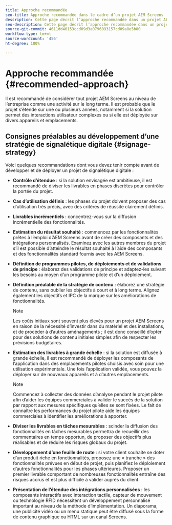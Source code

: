 ```yaml
---
title: Approche recommandée
seo-title: Approche recommandée dans le cadre d’un projet AEM Screens
description: Cette page décrit l’approche recommandée dans un projet AEM Screens
seo-description: Cette page décrit l’approche recommandée dans un projet AEM Screens
source-git-commit: 4611dd40153ccd09d3a0796093157cd09a8e5b80
workflow-type: tm+mt
source-wordcount: '456'
ht-degree: 100%

---
```



# Approche recommandée {#recommended-approach}

Il est recommandé de considérer tout projet AEM Screens au niveau de l’entreprise comme une activité sur le long terme. Il est probable que le projet s’étende sur une ou plusieurs années, notamment si la solution permet des interactions utilisateur complexes ou si elle est déployée sur divers appareils et emplacements.

## Consignes préalables au développement d’une stratégie de signalétique digitale {#signage-strategy}

Voici quelques recommandations dont vous devez tenir compte avant de développer et de déployer un projet de signalétique digitale :

* **Contrôle d’étendue** : 
si la solution envisagée est ambitieuse, il est recommandé de diviser les livrables en phases discrètes pour contrôler la portée du projet.

* **Cas d’utilisation définis** : les phases du projet doivent proposer des cas d’utilisation très précis, avec des critères de réussite clairement définis.

* **Livrables incrémentiels** : concentrez-vous sur la diffusion incrémentielle des fonctionnalités.

* **Estimation du résultat souhaité** : commencez par les fonctionnalités prêtes à l’emploi d’AEM Screens avant de créer des composants et des intégrations personnalisés. Examinez avec les autres membres du projet s’il est possible d’atteindre le résultat souhaité à l’aide des composants et des fonctionnalités standard fournis avec les AEM Screens.

* **Définition de programmes pilotes, de déploiements et de validations de principe** : 
élaborez des validations de principe et adaptez-les suivant les besoins au moyen d’un programme pilote et d’un déploiement.

* **Définition préalable de la stratégie de contenu** : élaborez une stratégie de contenu, sans oublier les objectifs à court et à long terme. Alignez également les objectifs et IPC de la marque sur les améliorations de fonctionnalités.

   >[!NOTE]
   >
   > Les coûts initiaux sont souvent plus élevés pour un projet AEM Screens en raison de la nécessité d’investir dans du matériel et des installations, et de procéder à d’autres aménagements ; il est donc conseillé d’opter pour des solutions de contenu initiales simples afin de respecter les prévisions budgétaires.

* **Estimation des livrables à grande échelle** : si la solution est diffusée à grande échelle, il est recommandé de déployer les composants de l’application dans des emplacements pilotes choisis avec soin pour une utilisation expérimentale. Une fois l’application validée, vous pouvez la déployer sur de nouveaux appareils et à d’autres emplacements.

   >[!NOTE]
   >
   > Commencez à collecter des données d’analyse pendant le projet pilote afin d’aider les équipes commerciales à valider le succès de la solution par rapport aux mesures spécifiques qu’elles se sont fixées. Le fait de connaître les performances du projet pilote aide les équipes commerciales à identifier les améliorations à apporter.

* **Diviser les livrables en tâches mesurables** : 
 scinder la diffusion des fonctionnalités en tâches mesurables permettra de recueillir des commentaires en temps opportun, de proposer des objectifs plus réalisables et de réduire les risques globaux du projet.

* **Développement d’une feuille de route** : si votre client souhaite se doter d’un produit riche en fonctionnalités, proposez une « tranche » des fonctionnalités prévues en début de projet, puis planifiez le déploiement d’autres fonctionnalités pour les phases ultérieures. Proposer un premier livrable comportant de nombreuses fonctionnalités entraîne des risques accrus et est plus difficile à valider auprès du client.

* **Présentation de l’étendue des intégrations personnalisées** : les composants interactifs avec interaction tactile, capteur de mouvement ou technologie RFID nécessitent un développement personnalisé important au niveau de la méthode d’implémentation. Un diaporama, une publicité vidéo ou un menu statique peut être diffusé sous la forme de contenu graphique ou HTML sur un canal Screens.

